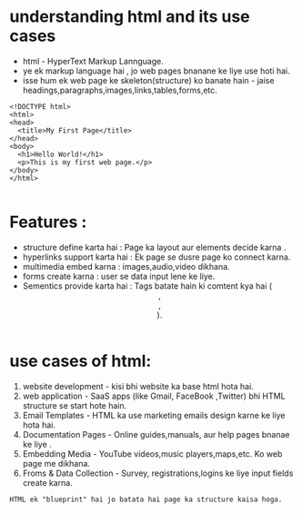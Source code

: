 # understanding html and its use cases


- html - HyperText Markup Lannguage.
- ye ek markup language hai , jo web pages bnanane ke liye use hoti hai.
- isse hum ek web page ke skeleton(structure) ko banate hain -  jaise headings,paragraphs,images,links,tables,forms,etc.


```
<!DOCTYPE html>
<html>
<head>
  <title>My First Page</title>
</head>
<body>
  <h1>Hello World!</h1>
  <p>This is my first web page.</p>
</body>
</html>


```



# Features : 
- structure define karta hai :  Page ka layout aur elements decide karna .
- hyperlinks support karta hai : Ek page se dusre page ko connect karna.
- multimedia embed karna : images,audio,video dikhana.
- forms create karna : user se data input lene ke liye.
- Sementics provide karta hai : Tags batate hain ki comtent kya hai (<header>,<footer>,<article>).



# use cases of html:

1. website development - kisi bhi website ka base html hota hai.
2. web application - SaaS apps (like Gmail, FaceBook ,Twitter) bhi HTML structure se start hote hain.
3. Email Templates - HTML ka use marketing emails design karne ke liye hota hai.
4. Documentation Pages - Online guides,manuals, aur help pages bnanae ke liye .
5. Embedding Media - YouTube videos,music players,maps,etc. Ko web page me dikhana.
6. Froms & Data Collection - Survey, registrations,logins ke liye input fields create karna.



`HTML ek "blueprint" hai jo batata hai page ka structure kaisa hoga.`
